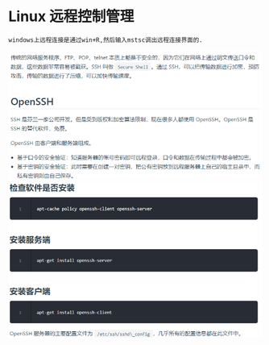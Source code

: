# Linux 远程控制管理

    windows上远程连接是通过win+R,然后输入mstsc调出远程连接界面的.

![](pics/远程控制管理01.png)
![](pics/远程控制管理02.png)

